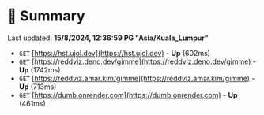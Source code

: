 # 📖 Summary
Last updated: **15/8/2024, 12:36:59 PG "Asia/Kuala_Lumpur"**

- `GET` [https://hst.ujol.dev](https://hst.ujol.dev) - **Up** (602ms)
- `GET` [https://reddviz.deno.dev/gimme](https://reddviz.deno.dev/gimme) - **Up** (1742ms)
- `GET` [https://reddviz.amar.kim/gimme](https://reddviz.amar.kim/gimme) - **Up** (713ms)
- `GET` [https://dumb.onrender.com](https://dumb.onrender.com) - **Up** (461ms)
